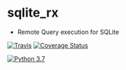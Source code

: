 # sqlite_rx

- Remote Query execution for SQLite

[![Travis](https://travis-ci.org/aosingh/lexpy.svg?branch=master)](https://travis-ci.org/aosingh/sqlite_rx)
[![Coverage Status](https://coveralls.io/repos/github/aosingh/lexpy/badge.svg?branch=master)](https://coveralls.io/github/aosingh/sqlite_rx?branch=master)

[![Python 3.7](https://img.shields.io/badge/python-3.7-blue.svg)](https://www.python.org/downloads/release/python-370/)






